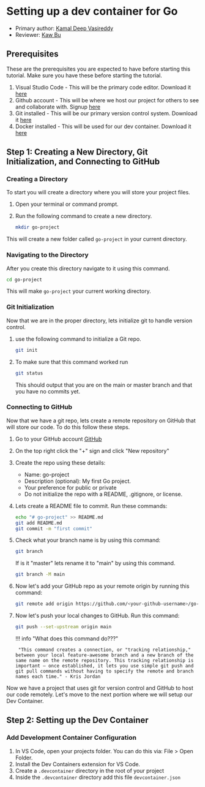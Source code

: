 # Setting up a dev container for Go

* Primary author: [Kamal Deep Vasireddy](https://github.com/Kamal135792)
* Reviewer: [Kaw Bu](https://github.com/kawbu)

## Prerequisites ##

These are the prerequisites you are expected to have before starting this tutorial. 
Make sure you have these before starting the tutorial.

1. Visual Studio Code - This will be the primary code editor. Download it [here](https://code.visualstudio.com/download)
2. Github account - This will be where we host our project for others to see and collaborate with. Signup [here](https://github.com/signup)
3. Git installed - This will be our primary version control system. Download it [here](https://git-scm.com/downloads)
4. Docker installed - This will be used for our dev container. Download it [here](https://www.docker.com/get-started/)


## Step 1: Creating a New Directory, Git Initialization, and Connecting to GitHub ##

### Creating a Directory ###

To start you will create a directory where you will store your project files. 

1. Open your terminal or command prompt.
2. Run the following command to create a new directory.

    ```bash
    mkdir go-project
    ```

This will create a new folder called ``go-project`` in your current directory.

### Navigating to the Directory ###

After you create this directory navigate to it using this command.
``` bash
cd go-project
```
This will make ``go-project`` your current working directory.

### Git Initialization ###

Now that we are in the proper directory, lets initialize git to handle version control.

1. use the following command to initialize a Git repo.
    
    ```bash
    git init
    ```

2. To make sure that this command worked run

    ```bash
    git status
    ```

    This should output that you are on the main or master branch and that you have no commits yet.

### Connecting to GitHub ###

Now that we have a git repo, lets create a remote repository on GitHub that will store our code. To do this follow these steps.

1. Go to your GitHub account [GitHub](https://github.com/)
2. On the top right click the  "+" sign and click "New repository"
3. Create the repo using these details:
    - Name: go-project
    - Description (optional): My first Go project.
    - Your preference for public or private
    - Do not initialize the repo with a README, .gitignore, or license.
4. Lets create a README file to commit. Run these commands:
    
    ```bash
    echo "# go-project" >> README.md
    git add README.md
    git commit -m "first commit"
    ```

5. Check what your branch name is by using this command:
    
    ```bash
    git branch
    ```

    If is it "master" lets rename it to "main" by using this command.

    ```bash
    git branch -M main
    ```

6. Now let's add your GitHub repo as your remote origin by running this command:

    ```bash
    git remote add origin https://github.com/<your-github-username>/go-project.git
    ```

7. Now let's push your local changes to GitHub. Run this command:

    ```bash
    git push --set-upstream origin main
    ```

    !!! info "What does this command do???"

        "This command creates a connection, or "tracking relationship," between your local feature-awesome branch and a new branch of the same name on the remote repository. This tracking relationship is important – once established, it lets you use simple git push and git pull commands without having to specify the remote and branch names each time." - Kris Jordan

Now we have a project that uses git for version control and GitHub to host our code remotely. Let's move to the next portion where we will setup our Dev Container.

## Step 2: Setting up the Dev Container ##

### Add Development Container Configuration ###

1. In VS Code, open your projects folder. You can do this via: File > Open Folder.
2. Install the Dev Containers extension for VS Code.
3. Create a ``.devcontainer`` directory in the root of your project
4. Inside the ``.devcontainer`` directory add this file ``devcontainer.json``










    







